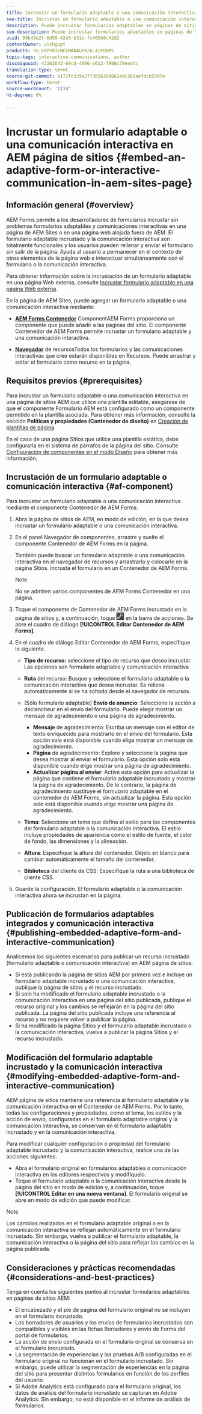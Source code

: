 ```yaml
---
title: Incrustar un formulario adaptable o una comunicación interactiva en AEM página de sitios
seo-title: Incrustar un formulario adaptable o una comunicación interactiva en AEM página de sitios
description: Puede incrustar formularios adaptables en páginas de sitios AEM. Los usuarios pueden rellenar y enviar formularios sin salir de las páginas del sitio.
seo-description: Puede incrustar formularios adaptables en páginas de sitios AEM. Los usuarios pueden rellenar y enviar formularios sin salir de las páginas del sitio.
uuid: 59b49e2f-6d95-42e5-b31e-fc40936c42d2
contentOwner: vishgupt
products: SG_EXPERIENCEMANAGER/6.4/FORMS
topic-tags: interactive-communications, author
discoiquuid: 43362643-69cd-4006-a613-f998c79eeddc
translation-type: tm+mt
source-git-commit: a172fc329a2f73b563690624dc361aefdcb5397e
workflow-type: tm+mt
source-wordcount: '1114'
ht-degree: 0%

---
```



# Incrustar un formulario adaptable o una comunicación interactiva en AEM página de sitios {#embed-an-adaptive-form-or-interactive-communication-in-aem-sites-page}

## Información general {#overview}

AEM Forms permite a los desarrolladores de formularios incrustar sin problemas formularios adaptables y comunicaciones interactivas en una página de AEM Sites o en una página web alojada fuera de AEM. El formulario adaptable incrustado y la comunicación interactiva son totalmente funcionales y los usuarios pueden rellenar y enviar el formulario sin salir de la página. Ayuda al usuario a permanecer en el contexto de otros elementos de la página web e interactuar simultáneamente con el formulario o la comunicación interactiva.

Para obtener información sobre la incrustación de un formulario adaptable en una página Web externa, consulte [Incrustar formulario adaptable en una página Web externa](/help/forms/using/embed-adaptive-form-external-web-page.md).

En la página de AEM Sites, puede agregar un formulario adaptable o una comunicación interactiva mediante:

* **[AEM Forms Contenedor](/help/forms/using/embed-adaptive-form-aem-sites.md#af-component)**
ComponentAEM Forms proporciona un componente que puede añadir a las páginas del sitio. El componente Contenedor de AEM Forms permite incrustar un formulario adaptable y una comunicación interactiva.

* **[Navegador](/help/forms/using/embed-adaptive-form-aem-sites.md#asset-browser)**
de recursosTodos los formularios y las comunicaciones interactivas que cree estarán disponibles en Recursos. Puede arrastrar y soltar el formulario como recurso en la página.

## Requisitos previos {#prerequisites}

Para incrustar un formulario adaptable o una comunicación interactiva en una página de sitios AEM que utilice una plantilla editable, asegúrese de que el componente Formulario AEM está configurado como un componente permitido en la plantilla asociada. Para obtener más información, consulte la sección **Políticas y propiedades (Contenedor de diseño)** en [Creación de plantillas de página](/help/sites-authoring/templates.md).

En el caso de una página Sitios que utilice una plantilla estática, debe configurarla en el sistema de párrafos de la página del sitio. Consulte [Configuración de componentes en el modo Diseño](/help/sites-authoring/default-components-designmode.md) para obtener más información.

## Incrustación de un formulario adaptable o comunicación interactiva {#af-component}

Para incrustar un formulario adaptable o una comunicación interactiva mediante el componente Contenedor de AEM Forms:

1. Abra la página de sitios de AEM, en modo de edición, en la que desea incrustar un formulario adaptable o una comunicación interactiva.
1. En el panel Navegador de componentes, arrastre y suelte el componente Contenedor de AEM Forms en la página.

   También puede buscar un formulario adaptable o una comunicación interactiva en el navegador de recursos y arrastrarlo y colocarlo en la página Sitios. Incrusta el formulario en un Contenedor de AEM Forms.

   >[!NOTE]
   >
   >No se admiten varios componentes de AEM Forms Contenedor en una página.

1. Toque el componente de Contenedor de AEM Forms incrustado en la página de sitios y, a continuación, toque ![settings_icon](assets/settings_icon.png) en la barra de acciones. Se abre el cuadro de diálogo **[!UICONTROL Editar Contenedor de AEM Forms]**.
1. En el cuadro de diálogo Editar Contenedor de AEM Forms, especifique lo siguiente.

   * **Tipo de recurso:** seleccione el tipo de recurso que desea incrustar. Las opciones son formulario adaptable y comunicación interactiva
   * **Ruta** del recurso: Busque y seleccione el formulario adaptable o la comunicación interactiva que desea incrustar. Se rellena automáticamente si se ha soltado desde el navegador de recursos.
   * (Sólo formulario adaptable) **Envío de anuncio**: Seleccione la acción a déclencheur en el envío del formulario. Puede elegir mostrar un mensaje de agradecimiento o una página de agradecimiento.

      * **Mensaje** de agradecimiento: Escriba un mensaje con el editor de texto enriquecido para mostrarlo en el envío del formulario. Esta opción solo está disponible cuando elige mostrar un mensaje de agradecimiento.
      * **Página** de agradecimiento: Explore y seleccione la página que desea mostrar al enviar el formulario. Esta opción solo está disponible cuando elige mostrar una página de agradecimiento.
      * **Actualizar página al enviar**: Active esta opción para actualizar la página que contiene el formulario adaptable incrustado y mostrar la página de agradecimiento. De lo contrario, la página de agradecimiento sustituye el formulario adaptable en el contenedor de AEM Forms, sin actualizar la página. Esta opción solo está disponible cuando elige mostrar una página de agradecimiento.
   * **Tema**: Seleccione un tema que defina el estilo para los componentes del formulario adaptable o la comunicación interactiva. El estilo incluye propiedades de apariencia como el estilo de fuente, el color de fondo, las dimensiones y la alineación.
   * **Altura**: Especifique la altura del contenedor. Déjelo en blanco para cambiar automáticamente el tamaño del contenedor.
   * **Biblioteca** del cliente de CSS: Especifique la ruta a una biblioteca de cliente CSS.


1. Guarde la configuración. El formulario adaptable o la comunicación interactiva ahora se incrustan en la página.

## Publicación de formularios adaptables integrados y comunicación interactiva {#publishing-embedded-adaptive-form-and-interactive-communication}

Analicemos los siguientes escenarios para publicar un recurso incrustado (formulario adaptable o comunicación interactiva) en AEM página de sitios:

* Si está publicando la página de sitios AEM por primera vez e incluye un formulario adaptable incrustado o una comunicación interactiva, publique la página de sitios y el recurso incrustado.
* Si solo ha modificado el formulario adaptable incrustado o la comunicación interactiva en una página del sitio publicada, publique el recurso original y los cambios se reflejarán en la página del sitio publicada. La página del sitio publicada incluye una referencia al recurso y no requiere volver a publicar la página.
* Si ha modificado la página Sitios y el formulario adaptable incrustado o la comunicación interactiva, vuelva a publicar la página Sitios y el recurso incrustado.

## Modificación del formulario adaptable incrustado y la comunicación interactiva {#modifying-embedded-adaptive-form-and-interactive-communication}

AEM página de sitios mantiene una referencia al formulario adaptable y la comunicación interactiva en el Contenedor de AEM Forms. Por lo tanto, todas las configuraciones y propiedades, como el tema, los estilos y la acción de envío, configuradas en el formulario adaptable original y la comunicación interactiva, se conservan en el formulario adaptable incrustado y en la comunicación interactiva.

Para modificar cualquier configuración o propiedad del formulario adaptable incrustado y la comunicación interactiva, realice una de las acciones siguientes.

* Abra el formulario original en formularios adaptables o comunicación interactiva en los editores respectivos y modifíquelo.
* Toque el formulario adaptable o la comunicación interactiva desde la página del sitio en modo de edición y, a continuación, toque **[!UICONTROL Editar en una nueva ventana]**. El formulario original se abre en modo de edición que puede modificar.

>[!NOTE]
>
>Los cambios realizados en el formulario adaptable original o en la comunicación interactiva se reflejan automáticamente en el formulario incrustado. Sin embargo, vuelva a publicar el formulario adaptable, la comunicación interactiva o la página del sitio para reflejar los cambios en la página publicada.

## Consideraciones y prácticas recomendadas {#considerations-and-best-practices}

Tenga en cuenta los siguientes puntos al incrustar formularios adaptables en páginas de sitios AEM:

* El encabezado y el pie de página del formulario original no se incluyen en el formulario incrustado.
* Los borradores de usuarios y los envíos de formularios incrustados son compatibles y visibles en las fichas Borradores y envío de Forms del portal de formularios.
* La acción de envío configurada en el formulario original se conserva en el formulario incrustado.
* La segmentación de experiencias y las pruebas A/B configuradas en el formulario original no funcionan en el formulario incrustado. Sin embargo, puede utilizar la segmentación de experiencias en la página del sitio para presentar distintos formularios en función de los perfiles del usuario.
* Si Adobe Analytics está configurado para el formulario original, los datos de análisis del formulario incrustado se capturan en Adobe Analytics. Sin embargo, no está disponible en el informe de análisis de formularios.

